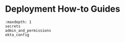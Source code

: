 # Deployment How-to Guides

```{toctree}
:maxdepth: 1
secrets
admin_and_permissions
okta_config
```
